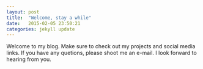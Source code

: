 ```yaml
---
layout: post
title:  "Welcome, stay a while"
date:   2015-02-05 23:50:21
categories: jekyll update
---
```

Welcome to my blog. Make sure to check out my projects and social media links. If you have any quetions, please shoot me an e-mail. I look forward to hearing from you.
